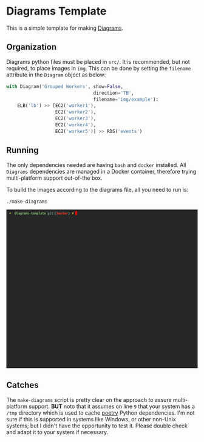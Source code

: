 # Diagrams Template

This is a simple template for making [Diagrams](https://diagrams.mingrammer.com/).

## Organization

Diagrams python files must be placed in `src/`. It is recommended, but not required, to place images in `img`. This can be done by setting the `filename` attribute in the `Diagram` object as below:

```python
with Diagram('Grouped Workers', show=False,
                                direction='TB',
                                filename='img/example'):
    ELB('lb') >> [EC2('worker1'),
                  EC2('worker2'),
                  EC2('worker3'),
                  EC2('worker4'),
                  EC2('worker5')] >> RDS('events')
```

## Running

The only dependencies needed are having `bash` and `docker` installed. All `Diagrams` dependencies are managed in a Docker container, therefore trying multi-platform support out-of-the box.

To build the images according to the diagrams file, all you need to run is:

```bash
./make-diagrams
```

![make-diagrams](img/make-diagrams.gif)

## Catches

The `make-diagrams` script is pretty clear on the approach to assure multi-platform support. **BUT** noto that it assumes on line `9` that your system has a `/tmp` directory which is used to cache [poetry](https://python-poetry.org/) Python dependencies. I'm not sure if this is supported in systems like Windows, or other non-Unix systems; but I didn't have the opportunity to test it. Please double check and adapt it to your system if necessary.